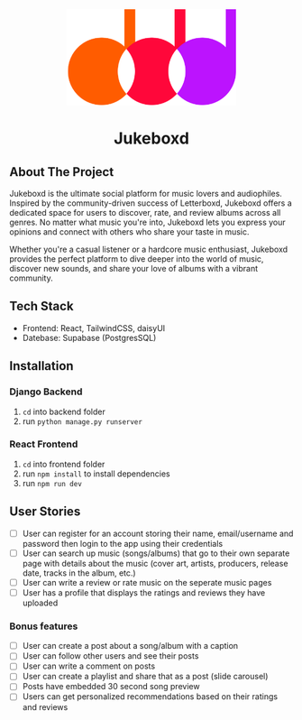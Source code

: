 <div align="center">
  <a href="https://github.com/allennguyen01/Jukeboxd">
    <img src="./frontend/public/logo.svg" alt="Logo" width="300">
  </a>

  <h1>Jukeboxd</h1>

</div>

## About The Project

Jukeboxd is the ultimate social platform for music lovers and audiophiles. Inspired by the community-driven success of Letterboxd, Jukeboxd offers a dedicated space for users to discover, rate, and review albums across all genres. No matter what music you're into, Jukeboxd lets you express your opinions and connect with others who share your taste in music.

Whether you're a casual listener or a hardcore music enthusiast, Jukeboxd provides the perfect platform to dive deeper into the world of music, discover new sounds, and share your love of albums with a vibrant community.

## Tech Stack

- Frontend: React, TailwindCSS, daisyUI
- Datebase: Supabase (PostgresSQL)

## Installation

### Django Backend

1. `cd` into backend folder
2. run `python manage.py runserver`

### React Frontend

1. `cd` into frontend folder
2. run `npm install` to install dependencies
3. run `npm run dev`

## User Stories

- [ ] User can register for an account storing their name, email/username and password then login to the app using their credentials
- [ ] User can search up music (songs/albums) that go to their own separate page with details about the music (cover art, artists, producers, release date, tracks in the album, etc.)
- [ ] User can write a review or rate music on the seperate music pages
- [ ] User has a profile that displays the ratings and reviews they have uploaded

### Bonus features

- [ ] User can create a post about a song/album with a caption
- [ ] User can follow other users and see their posts
- [ ] User can write a comment on posts
- [ ] User can create a playlist and share that as a post (slide carousel)
- [ ] Posts have embedded 30 second song preview
- [ ] Users can get personalized recommendations based on their ratings and reviews
